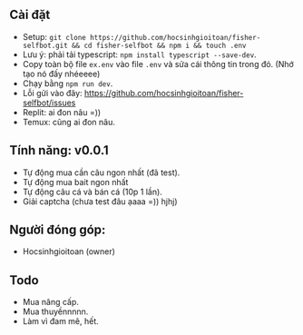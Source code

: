 ## Cài đặt
- Setup: `git clone https://github.com/hocsinhgioitoan/fisher-selfbot.git && cd fisher-selfbot && npm i && touch .env`
- Lưu ý: phải tải typescript: `npm install typescript --save-dev`.
- Copy toàn bộ file `ex.env` vào file `.env` và sửa cái thông tin trong đó. (Nhớ tạo nó đấy nhéeeee)
- Chạy bằng `npm run dev`.
- Lỗi gửi vào đây: https://github.com/hocsinhgioitoan/fisher-selfbot/issues
- Replit: ai đon nâu =)) 
- Temux: cũng ai đon nâu.
## Tính năng: v0.0.1 
- Tự động mua cần câu ngon nhất (đã test).
- Tự động mua bait ngon nhất
- Tự động câu cá và bán cá (10p 1 lần).
- Giải captcha (chưa test đâu ạaaa =)) hjhj)
## Người đóng góp:
- Hocsinhgioitoan (owner)
## Todo
- Mua nâng cấp.
- Mua thuyềnnnnn.
- Làm vì đam mê, hết.